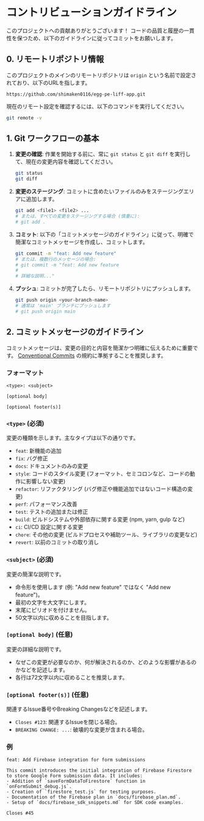 # コントリビューションガイドライン

このプロジェクトへの貢献ありがとうございます！
コードの品質と履歴の一貫性を保つため、以下のガイドラインに従ってコミットをお願いします。

## 0. リモートリポジトリ情報

このプロジェクトのメインのリモートリポジトリは `origin` という名前で設定されており、以下のURLを指します。

`https://github.com/shimaken0116/egg-pe-liff-app.git`

現在のリモート設定を確認するには、以下のコマンドを実行してください。

```bash
git remote -v
```

## 1. Git ワークフローの基本

1.  **変更の確認**:
    作業を開始する前に、常に `git status` と `git diff` を実行して、現在の変更内容を確認してください。

    ```bash
    git status
    git diff
    ```

2.  **変更のステージング**:
    コミットに含めたいファイルのみをステージングエリアに追加します。

    ```bash
    git add <file1> <file2> ...
    # または、すべての変更をステージングする場合 (慎重に):
    # git add .
    ```

3.  **コミット**:
    以下の「コミットメッセージのガイドライン」に従って、明確で簡潔なコミットメッセージを作成し、コミットします。

    ```bash
    git commit -m "feat: Add new feature"
    # または、複数行のメッセージの場合:
    # git commit -m "feat: Add new feature
    #
    # 詳細な説明..."
    ```

4.  **プッシュ**:
    コミットが完了したら、リモートリポジトリにプッシュします。

    ```bash
    git push origin <your-branch-name>
    # 通常は 'main' ブランチにプッシュします
    # git push origin main
    ```

## 2. コミットメッセージのガイドライン

コミットメッセージは、変更の目的と内容を簡潔かつ明確に伝えるために重要です。
[Conventional Commits](https://www.conventionalcommits.org/ja/v1.0.0/) の規約に準拠することを推奨します。

### フォーマット

```
<type>: <subject>

[optional body]

[optional footer(s)]
```

### `<type>` (必須)

変更の種類を示します。主なタイプは以下の通りです。

*   `feat`: 新機能の追加
*   `fix`: バグ修正
*   `docs`: ドキュメントのみの変更
*   `style`: コードのスタイル変更 (フォーマット、セミコロンなど、コードの動作に影響しない変更)
*   `refactor`: リファクタリング (バグ修正や機能追加ではないコード構造の変更)
*   `perf`: パフォーマンス改善
*   `test`: テストの追加または修正
*   `build`: ビルドシステムや外部依存に関する変更 (npm, yarn, gulp など)
*   `ci`: CI/CD 設定に関する変更
*   `chore`: その他の変更 (ビルドプロセスや補助ツール、ライブラリの変更など)
*   `revert`: 以前のコミットの取り消し

### `<subject>` (必須)

変更の簡潔な説明です。

*   命令形を使用します (例: "Add new feature" ではなく "Add new feature")。
*   最初の文字を大文字にします。
*   末尾にピリオドを付けません。
*   50文字以内に収めることを目指します。

### `[optional body]` (任意)

変更の詳細な説明です。

*   なぜこの変更が必要なのか、何が解決されるのか、どのような影響があるのかなどを記述します。
*   各行は72文字以内に収めることを推奨します。

### `[optional footer(s)]` (任意)

関連するIssue番号やBreaking Changesなどを記述します。

*   `Closes #123`: 関連するIssueを閉じる場合。
*   `BREAKING CHANGE: ...`: 破壊的な変更が含まれる場合。

### 例

```
feat: Add Firebase integration for form submissions

This commit introduces the initial integration of Firebase Firestore
to store Google Form submission data. It includes:
- Addition of `saveFormDataToFirestore` function in `onFormSubmit_debug.js`.
- Creation of `firestore_test.js` for testing purposes.
- Documentation of the Firebase plan in `docs/firebase_plan.md`.
- Setup of `docs/firebase_sdk_snippets.md` for SDK code examples.

Closes #45
```
